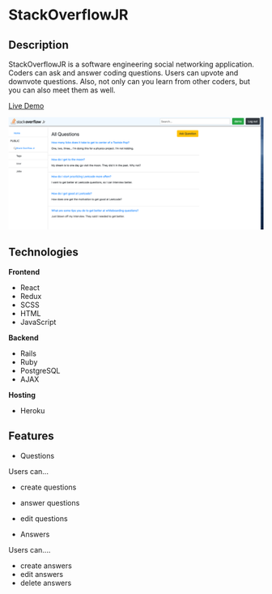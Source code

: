 # StackOverflowJR

## Description

StackOverflowJR is a software engineering social networking application. Coders can ask and answer coding questions. Users can upvote and downvote questions. Also, not only can you learn from other coders, but you can also meet them as well.

[Live Demo](https://stackoverflow-jr.herokuapp.com/#/)

![](./app/assets/images/allquestions.png)

## Technologies

**Frontend**
* React
* Redux
* SCSS
* HTML
* JavaScript

**Backend**
* Rails
* Ruby
* PostgreSQL
* AJAX

**Hosting**
* Heroku

## Features
* Questions

Users can...
* create questions
* answer questions
* edit questions

* Answers

Users can....
* create answers
* edit answers
* delete answers




